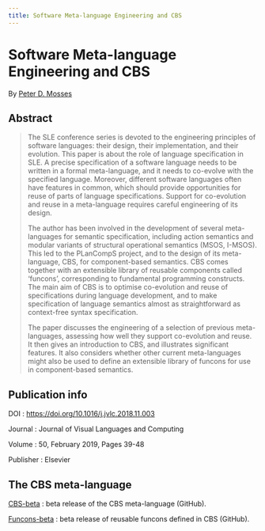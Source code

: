 ```yaml
---
title: Software Meta-language Engineering and CBS
---
```


# Software Meta-language Engineering and CBS

By [Peter D. Mosses](https://pdmosses.github.io/)

## Abstract

> The SLE conference series is devoted to the engineering principles of software languages: their design, their implementation, and their evolution. This paper is about the role of language specification in SLE. A precise specification of a software language needs to be written in a formal meta-language, and it needs to co-evolve with the specified language. Moreover, different software languages often have features in common, which should provide opportunities for reuse of parts of language specifications. Support for co-evolution and reuse in a meta-language requires careful engineering of its design.
>
> The author has been involved in the development of several meta-languages for semantic specification, including action semantics and modular variants of structural operational semantics (MSOS, I-MSOS). This led to the PLanCompS project, and to the design of its meta-language, CBS, for component-based semantics. CBS comes together with an extensible library of reusable components called ‘funcons’, corresponding to fundamental programming constructs. The main aim of CBS is to optimise co-evolution and reuse of specifications during language development, and to make specification of language semantics almost as straightforward as context-free syntax specification.
>
> The paper discusses the engineering of a selection of previous meta-languages, assessing how well they support co-evolution and reuse. It then gives an introduction to CBS, and illustrates significant features. It also considers whether other current meta-languages might also be used to define an extensible library of funcons for use in component-based semantics.

## Publication info

DOI
: <https://doi.org/10.1016/j.jvlc.2018.11.003>

Journal
: Journal of Visual Languages and Computing

Volume
: 50, February 2019, Pages 39-48

Publisher
: Elsevier

## The CBS meta-language

[CBS-beta](https://plancomps.github.io/CBS-beta/)
: beta release of the CBS meta-language (GitHub).

[Funcons-beta](https://plancomps.github.io/CBS-beta/Funcons-beta/)
: beta release of reusable funcons defined in CBS (GitHub).
